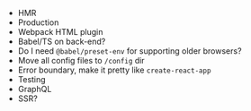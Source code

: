 * HMR
* Production
* Webpack HTML plugin
* Babel/TS on back-end?
* Do I need `@babel/preset-env` for supporting older browsers?
* Move all config files to `/config` dir
* Error boundary, make it pretty like `create-react-app`
* Testing
* GraphQL
* SSR?
